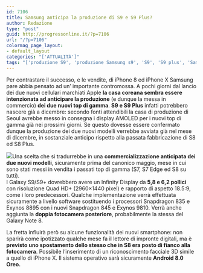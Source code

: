 ```yaml
---
id: 7106
title: Samsung anticipa la produzione di S9 e S9 Plus?
author: Redazione
type: "post"
guid: http://progressonline.it/?p=7106
url: "/?p=7106"
colormag_page_layout:
- default_layout
categories: "['ATTUALITÀ']"
tags: "['produzione S9', 'produzione Samsung s9', 'S9', 'S9 plus', 'Samsung', 'Samsung S9', 'Samsung S9 plus', 'uscita S9', 'uscita Samsung S9']"
---
```


Per contrastare il successo, e le vendite, di iPhone 8 ed iPhone X Samsung pare abbia pensato ad un’ importante contromossa. A pochi giorni dal lancio dei due nuovi cellulari marchiati Apple **la casa coreana sembra essere intenzionata ad anticipare la produzione** (e dunque la messa in commercio) **dei due nuovi top di gamma**. **S9 e S9 Plus** infatti potrebbero nascere già a dicembre: secondo fonti attendibili la casa di produzione di Seoul avrebbe messo in consegna i display AMOLED per i nuovi top di gamma già nei prossimi giorni. Se questo dovesse essere confermato dunque la produzione dei due nuovi modelli verrebbe avviata già nel mese di dicembre, in sostanziale anticipo rispetto alla passata fabbricazione di S8 ed S8 Plus.

![](https://progressonline.it/wp-content/uploads/2017/11/samsung-galaxy-s8-camera-issue-fault-uk-release-797448-300x178.jpg)Una scelta che si tradurrebbe in una **commercializzazione anticipata dei due nuovi modelli**, sicuramente prima del canonico maggio, mese in cui sono stati messi in vendita i passati top di gamma (S7, S7 Edge ed S8 su tutti).  
I Galaxy S9/S9+ dovrebbero avere un Infinity Display da **5,8 e 6,2 pollici** con risoluzione Quad HD+ (2960×1440 pixel) e rapporto di aspetto 18.5:9, come i loro predecessori. Qualche implementazione verrà effettuata sicuramente a livello software sostituendo i processori Snapdragon 835 e Exynos 8895 con i nuovi Snapdragon 845 e Exynos 9810. Verrà anche aggiunta la **doppia fotocamera posteriore**, probabilmente la stessa del Galaxy Note 8.

La fretta influirà però su alcune funzionalità dei nuovi smartphone: non sparirà come ipotizzato qualche mese fa il lettore di impronte digitali, ma è **previsto uno spostamento dello stesso che in S8 era posto di fianco alla fotocamera**. Possibile l’inserimento di un riconoscimento facciale 3D simile a quello di iPhone X. Il sistema operativo sarà sicuramente **Android 8.0 Oreo.**